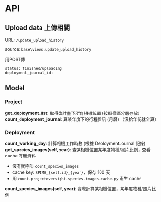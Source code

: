 # API

## Upload data 上傳相關

URL: `/update_upload_history`

source: `base\views.update_upload_history`

用POST傳

```
status: finished/uploading
deployment_journal_id:
```

## Model

### Project

**get_deployment_list**: 取得改計畫下所有相機位置 (按照樣區分層存放)
**count_deployment_journal**: 算某年度下的行程資訊 (月曆) （沒給年份就全算）

### Deployment

**count_working_day**: 計算相機工作時數 (根據 DeploymentJournal 記錄)
**get_species_images(self, year)**: 查某相機位置某年度物種/照片比例，查看 cache 有無資料

- 沒有就呼叫 `count_species_images`
- cache key: `SPIMG_{self.id}_{year}`，保存 100 天
- 用 `count-projectoversight-species-images-cache.py`  產生 cache

**count_species_images(self, year)**: 實際計算某相機位置，某年度物種/照片比例
